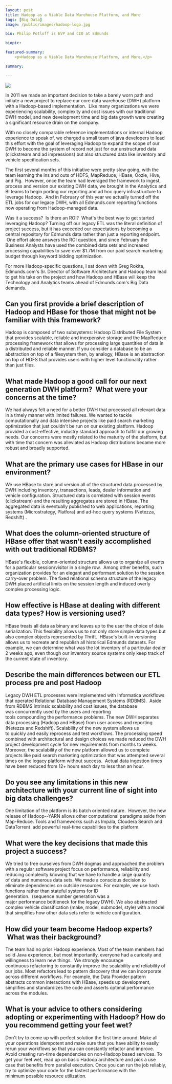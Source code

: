 ```yaml
---
layout: post
title: Hadoop as a Viable Data Warehouse Platform, and More
tags: [Big Data]
image: /public/images/hadoop-logo.jpg

bio: Philip Potloff is EVP and CIO at Edmunds

biopic: 

featured-summary:
    <p>Hadoop as a Viable Data Warehouse Platform, and More.</p>

summary: 

---
```

<img src="{{site.baseimagesurl}}/hadoop-logo.jpg" />

In 2011 we made an important decision to take a barely worn path and initiate a new project to replace our core data warehouse (DWH) platform with a Hadoop-based implementation.  Like many organizations we were experiencing scalability, complexity and cost issues with our traditional DWH model, and new development time and big data growth were creating a significant resource drain on the company.

With no closely comparable reference implementations or internal Hadoop experience to speak of, we charged a small team of java developers to lead this effort with the goal of leveraging Hadoop to expand the scope of our DWH to become the system of record not just for our unstructured data (clickstream and ad impressions) but also structured data like inventory and vehicle specification sets.

The first several months of this initiative were pretty slow going, with the team learning the ins and outs of HDFS, MapReduce, HBase, Oozie, Hive, and Pig.  However, once the team had leveraged the framework to ingest, process and version our existing DWH data, we brought in the Analytics and BI teams to begin porting our reporting and ad hoc query infrastructure to leverage Hadoop.  And in February of this year we actually turned off the ETL jobs for our legacy DWH, with all Edmunds.com reporting functions now operating from Hadoop-managed data.

Was it a success?  Is there an ROI?  What's the best way to get started leveraging Hadoop? Turning off our legacy ETL was the literal definition of project success, but it has exceeded our expectations by becoming a central repository for Edmunds data rather than just a reporting endpoint.  One effort alone answers the ROI question, and since February the Business Analysts have used the combined data sets and increased processing capabilities to save over $1.7M from our paid search marketing budget through keyword bidding optimization.

For more Hadoop-specific questions, I sat down with Greg Rokita, Edmunds.com's Sr. Director of Software Architecture and Hadoop team lead to get his take on the project and how Hadoop and HBase will keep the Technology and Analytics teams ahead of Edmunds.com's Big Data demands.

<h2 class="question-heading">Can you first provide a brief description of Hadoop and HBase for those that might not be familiar with this framework?</h2>

Hadoop is composed of two subsystems: Hadoop Distributed File System that provides scalable, reliable and inexpensive storage and the MapReduce processing framework that allows for processing large quantities of data in a distributed and reliable manner. If you consider a database to be an abstraction on top of a filesystem then, by analogy, HBase is an abstraction on top of HDFS that provides users with higher level functionality rather than just files.  

<h2 class="question-heading">What made Hadoop a good call for our next generation DWH platform?  What were your concerns at the time?</h2>

We had always felt a need for a better DWH that processed all relevant data in a timely manner with limited failures. We wanted to tackle computationally and data intensive projects like paid search marketing optimization that just couldn't be run on our existing platform. Hadoop provided a cost-effective, industry standard approach to fulfill our growing needs. Our concerns were mostly related to the maturity of the platform, but with time that concern was alleviated as Hadoop distributions became more robust and broadly supported.

<h2 class="question-heading">What are the primary use cases for HBase in our environment?</h2>

We use HBase to store and version all of the structured data processed by DWH including inventory, transactions, leads, dealer information and vehicle configuration. Structured data is correlated with session events (clickstream) and the resulting aggregates are stored in HBase. The aggregated data is eventually published to web applications, reporting systems (Microstrategy, Platfora) and ad-hoc query systems (Netezza, Redshift) . 

<h2 class="question-heading">What does the column-oriented structure of HBase offer that wasn't easily accomplished with out traditional RDBMS?</h2>

HBase's flexible, column-oriented structure allows us to organize all events for a particular session/visitor in a single row.  Among other benefits, such organization provides for an elegant and performant solution to the session carry-over problem. The fixed relational schema structure of the legacy DWH placed artificial limits on the session length and induced overly complex processing logic. 

<h2 class="question-heading">How effective is HBase at dealing with different data types? How is versioning used?</h2>

HBase treats all data as binary and leaves up to the user the choice of data serialization. This flexibility allows us to not only store simple data types but also complex objects represented by Thrift.  HBase's built-in versioning allows us to recreate and republish all historical Edmunds datasets. For example, we can determine what was the lot inventory of a particular dealer 2 weeks ago, even though our inventory source systems only keep track of the current state of inventory.

<h2 class="question-heading">Describe the main differences between our ETL process pre and post Hadoop</h2>

Legacy DWH ETL processes were implemented with Informatica workflows that operated Relational Database Management Systems (RDBMS).  Aside from RDBMS intrinsic scalability and cost issues, the database was concurrently used by the users and reporting tools compounding the performance problems. The new DWH separates data processing (Hadoop and HBase) from user access and reporting (Netezza and Redshift). Scalability of the new system allows us to quickly and easily reprocess and test workflows. The processing speed combined with architectural and design choices we made reduced the DWH project development cycle for new requirements from months to weeks. Moreover, the scalability of the new platform allowed us to complete projects like paid search marketing optimization that was attempted several times on the legacy platform without success.  Actual data ingestion times have been reduced from 12+ hours each day to less than an hour.

<h2 class="question-heading">Do you see any limitations in this new architecture with your current line of sight into big data challenges?</h2>

One limitation of the platform is its batch oriented nature.  However, the new release of Hadoop--YARN allows other computational paradigms aside from Map-Reduce. Tools and frameworks such as Impala, Cloudera Search and DataTorrent  add powerful real-time capabilities to the platform.

<h2 class="question-heading">What were the key decisions that made this project a success?</h2>

We tried to free ourselves from DWH dogmas and approached the problem with a regular software project focus on performance, reliability and reducing complexity knowing that we have to handle a large quantity of data and numerous data sets. We made a conscious decision to eliminate dependencies on outside resources. For example, we use hash functions rather than stateful systems for ID generation.  (sequence number generation was a major performance bottleneck for the legacy DWH). We also abstracted complex vehicle classification (make, model, submodel, style) with a model that simplifies how other data sets refer to vehicle configuration.  

<h2 class="question-heading">How did your team become Hadoop experts?  What was their background?</h2>

The team had no prior Hadoop experience. Most of the team members had solid Java experience, but most importantly, everyone had a curiosity and willingness to learn new things.  We strongly encourage continuous refactoring to constantly improve the scalability and reliability of our jobs. Most refactors lead to pattern discovery that we can incorporate across different workflows. For example, the Data Provider pattern abstracts common interactions with HBase, speeds up development, simplifies and standardizes the code and asserts optimal performance across the modules.

<h2 class="question-heading">What is your advice to others considering adopting or experimenting with Hadoop? How do you recommend getting your feet wet?</h2>

Don't try to come up with perfect solution the first time around. Make all your operations idempotent and make sure that you have ability to easily rerun your workflows so that you can constantly refactor and improve. Avoid creating run-time dependencies on non-Hadoop based services. To get your feet wet, read up on basic Hadoop architecture and pick a use case that benefits from parallel execution. Once you can run the job reliably, try to optimize your code for the fastest performance with the minimum possible resource utilization. 
